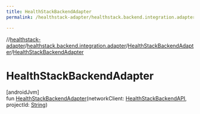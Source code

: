 ```yaml
---
title: HealthStackBackendAdapter
permalink: /healthstack-adapter/healthstack.backend.integration.adapter/-health-stack-backend-adapter/-health-stack-backend-adapter.html

---
```

//[healthstack-adapter](/healthstack-adapter.html)/[healthstack.backend.integration.adapter](../index.html)/[HealthStackBackendAdapter](index.html)/[HealthStackBackendAdapter](-health-stack-backend-adapter.html)



# HealthStackBackendAdapter



[androidJvm]\
fun [HealthStackBackendAdapter](-health-stack-backend-adapter.html)(networkClient: [HealthStackBackendAPI](../-health-stack-backend-a-p-i/index.html), projectId: [String](https://kotlinlang.org/api/latest/jvm/stdlib/kotlin/-string/index.html))




